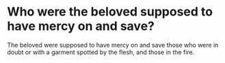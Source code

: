 # Who were the beloved supposed to have mercy on and save?

The beloved were supposed to have mercy on and save those who were in doubt or with a garment spotted by the flesh, and those in the fire.
